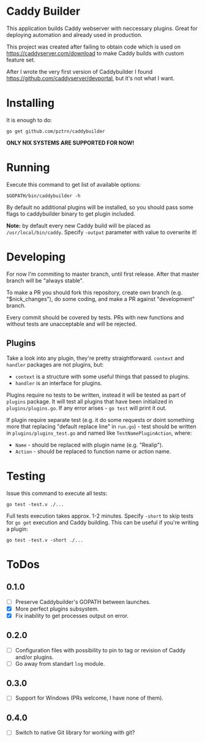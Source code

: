 # Caddy Builder

This application builds Caddy webserver with neccessary plugins.
Great for deploying automation and already used in production.

This project was created after failing to obtain code which is used
on https://caddyserver.com/download to make Caddy builds with
custom feature set.

After I wrote the very first version of Caddybuilder I found
https://github.com/caddyserver/devportal, but it's not what I want.

# Installing

It is enough to do:

```
go get github.com/pztrn/caddybuilder
```

**ONLY NIX SYSTEMS ARE SUPPORTED FOR NOW!**

# Running

Execute this command to get list of available options:

```
$GOPATH/bin/caddybuilder -h
```

By default no additional plugins will be installed, so you should pass
some flags to caddybuilder binary to get plugin included.

**Note:** by default every new Caddy build will be placed as
``/usr/local/bin/caddy``. Specify ``-output`` parameter with value
to overwrite it!

# Developing

For now I'm commiting to master branch, until first release. After that
master branch will be "always stable".

To make a PR you should fork this repository, create own branch (e.g.
"$nick_changes"), do some coding, and make a PR against "development"
branch.

Every commit should be covered by tests. PRs with new functions and without
tests are unacceptable and will be rejected.

## Plugins

Take a look into any plugin, they're pretty straightforward. ``context`` and
``handler`` packages are not plugins, but:

* ``context`` is a structure with some useful things that passed to plugins.
* ``handler`` is an interface for plugins.

Plugins require no tests to be written, instead it will be tested as part
of ``plugins`` package. It will test all plugins that have been initialized
in ``plugins/plugins.go``. If any error arises - ``go test`` will print it
out.

If plugin require separate test (e.g. it do some requests or doint something
more that replacing "default replace line" in ``run.go``) - test should be
written in ``plugins/plugins_test.go`` and named like ``TestNamePluginAction``,
where:

* ``Name`` - should be replaced with plugin name (e.g. "Realip").
* ``Action`` - should be replaced to function name or action name.

# Testing

Issue this command to execute all tests:

```
go test -test.v ./...
```

Full tests execution takes approx. 1-2 minutes. Specify ``-short`` to skip
tests for ``go get`` execution and Caddy building. This can be useful if
you're writing a plugin:

```
go test -test.v -short ./...
```

# ToDos

## 0.1.0

- [ ] Preserve Caddybuilder's GOPATH between launches.
- [x] More perfect plugins subsystem.
- [x] Fix inability to get processes output on error.

## 0.2.0

- [ ] Configuration files with possibility to pin to tag or revision of Caddy
and/or plugins.
- [ ] Go away from standart ``log`` module.

## 0.3.0

- [ ] Support for Windows (PRs welcome, I have none of them).

## 0.4.0

- [ ] Switch to native Git library for working with git?

